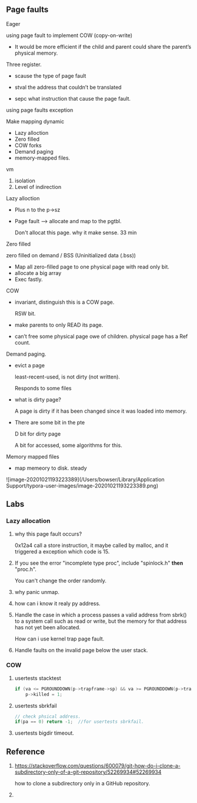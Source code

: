 ## Page faults

Eager

using page fault to implement COW (copy-on-write)

- It would be more efficient if the child and parent could share the parent’s physical memory.

Three  register. 

- scause the type of page fault

- stval the address that couldn’t be translated

- sepc what instruction that cause the page fault.

using page faults exception

Make mapping dynamic 

- Lazy alloction
- Zero filled
- COW forks
- Demand paging
- memory-mapped files.

vm  

1. isolation
2. Level of indirection

Lazy alloction

- Plus n to the p->sz
- Page fault —> allocate and map to the pgtbl.

   Don't allocat this page. why it make sense. 33 min

Zero filled

zero filled on demand / BSS (Uninitialized data (.bss))

- Map all zero-filled page to one physical page with read only bit.
- allocate a big array
- Exec fastly.

COW

- invariant, distinguish this is a COW page.

  RSW bit.

- make parents to  only READ its page.
- can’t free some physical page owe of children. physical page has a Ref count.

Demand paging.

- evict a page 

  least-recent-used, is not dirty (not written).

  Responds to some files

- what is dirty page?

  A page is dirty if it has been changed since it was loaded into memory.

- There are some bit in the pte

  D bit for dirty page

  A bit for accessed, some algorithms for this.

Memory mapped files

- map memeory to disk. steady

![image-20201021193223389](/Users/bowser/Library/Application Support/typora-user-images/image-20201021193223389.png)

## Labs

### Lazy allocation

1. why this page fault occurs?

   0x12a4 call a store instruction, it maybe called by malloc, and it triggered a exception which code is 15.

2. If you see the error "incomplete type proc", include "spinlock.h" **then** "proc.h".

   You can't change the order randomly.

3. why panic unmap.

4. how can i know it realy py address.

5. Handle the case in which a process passes a valid address from sbrk() to a system call such as read or write, but the memory for that address has not yet been allocated.

   How can i use kernel trap page fault.

6. Handle faults on the invalid page below the user stack.

### COW

1. usertests stacktest

	```c
   if (va <= PGROUNDDOWN(p->trapframe->sp) && va >= PGROUNDDOWN(p->trapframe->sp) - PGSIZE)
    	p->killed = 1;
	```

2. usertests sbrkfail

   ```c
   // check phsical address.
   if(pa == 0) return -1;  //for usertests sbrkfail.
   ```


3. usertests bigdir timeout.



## Reference

1. https://stackoverflow.com/questions/600079/git-how-do-i-clone-a-subdirectory-only-of-a-git-repository/52269934#52269934

   how to clone a subdirectory only in a GitHub repository.

2. 
